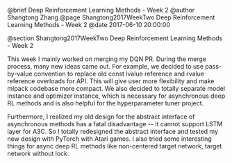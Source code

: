@brief Deep Reinforcement Learning Methods - Week 2
@author Shangtong Zhang
@page Shangtong2017WeekTwo Deep Reinforcement Learning Methods - Week 2
@date 2017-06-10 20:00:00

@section Shangtong2017WeekTwo Deep Reinforcement Learning Methods - Week 2

This week I mainly worked on merging my DQN PR. During the merge process, many new ideas came out. For example, we decided to use pass-by-value convention to replace old const lvalue reference and rvalue reference overloads for API. This will give user more flexibility and make mlpack codebase more compact. We also decided to totally separate model instance and optimizer instance, which is necessary for asynchronous deep RL methods and is also helpful for the hyperparameter tuner project.

Furthermore, I realized my old design for the abstract interface of asynchronous methods has a fatal disadvantage -- it cannot support LSTM layer for A3C. So I totally redesigned the abstract interface and tested my new design with PyTorch with Atari games. I also tried some interesting things for async deep RL methods like non-centered target network, target network without lock.